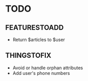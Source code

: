 TODO
====

FEATURESTOADD
-------------
* Return $articles to $user

THINGSTOFIX
-----------
* Avoid or handle orphan attributes
* Add user's phone numbers